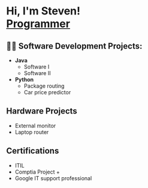 <h1>Hi, I'm Steven! <br/><a href="https://github.com/svolovar">Programmer</a> </h1>

<h2>👨‍💻 Software Development Projects:</h2>

- <b>Java</b>
  - Software I
  - Software II
- <b>Python</b>
  - Package routing
  - Car price predictor

<h2>Hardware Projects</h2>

- External monitor
- Laptop router

<h2>Certifications</h2>

- ITIL
- Comptia Project +
- Google IT support professional


<!--
**joshmadakor1/joshmadakor1** is a ✨ _special_ ✨ repository because its `README.md` (this file) appears on your GitHub profile.

Here are some ideas to get you started:

- 🔭 I’m currently working on ...
- 🌱 I’m currently learning ...
- 👯 I’m looking to collaborate on ...
- 🤔 I’m looking for help with ...
- 💬 Ask me about ...
- 📫 How to reach me: ...
- 😄 Pronouns: ...
- ⚡ Fun fact: ...
-->
